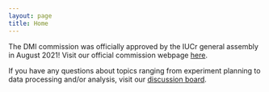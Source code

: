 ```yaml
---
layout: page
title: Home
---
```


The DMI commission was officially approved by the IUCr general assembly in August 2021! Visit our official commission webpage [here](https://www.iucr.org/resources/commissions/diffraction-microstructure-imaging).

If you have any questions about topics ranging from experiment planning to data processing and/or analysis, visit our [discussion board](https://github.com/dmi-3D/dmi-3D.github.io/discussions).